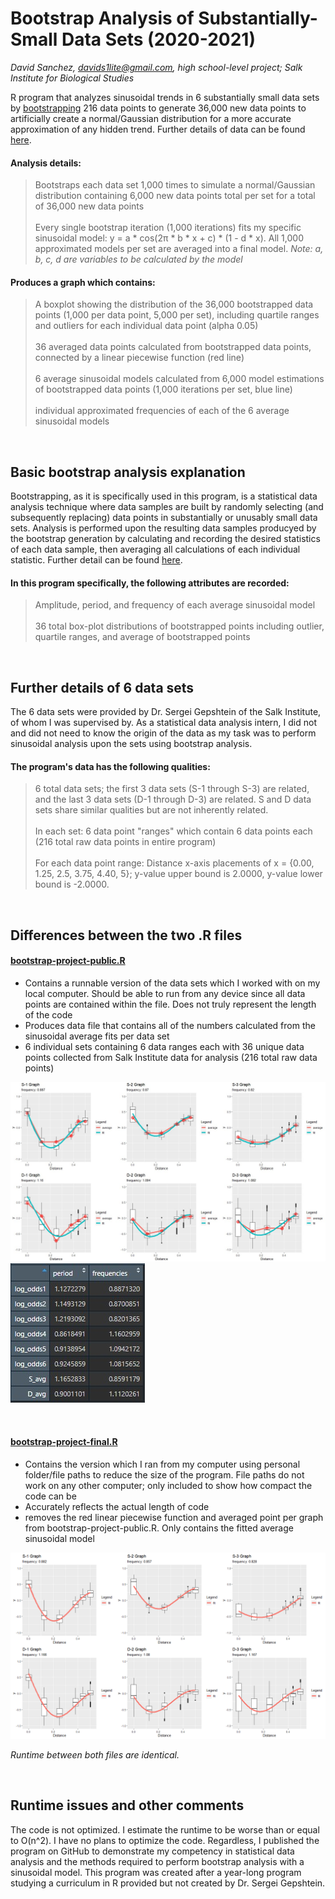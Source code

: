 # Bootstrap Analysis of Substantially-Small Data Sets (2020-2021)
_David Sanchez, davids1lite@gmail.com, high school-level project; Salk Institute for Biological Studies_

R program that analyzes sinusoidal trends in 6 substantially small data sets by [bootstrapping](#Basic-bootstrap-analysis-explanation) 216 data points to generate 36,000 new data points to artificially create a normal/Gaussian distribution for a more accurate approximation of any hidden trend.  Further details of data can be found [here](#Further-details-of-6-data-sets).

#### Analysis details:
> Bootstraps each data set 1,000 times to simulate a normal/Gaussian distribution containing 6,000 new data points total per set for a total of 36,000 new data points<br><br>
> Every single bootstrap iteration (1,000 iterations) fits my specific sinusoidal model: y = a * cos(2π * b * x + c) * (1 - d * x).  All 1,000 approximated models per set are averaged into a final model.  _Note: a, b, c, d are variables to be calculated by the model_

#### Produces a graph which contains:
> A boxplot showing the distribution of the 36,000 bootstrapped data points (1,000 per data point, 5,000 per set), including quartile ranges and outliers for each  individual data point (alpha 0.05) <br><br>
> 36 averaged data points calculated from bootstrapped data points, connected by a linear piecewise function (red line) <br><br>
> 6 average sinusoidal models calculated from 6,000 model estimations of bootstrapped data points (1,000 iterations per set, blue line) <br><br>
> individual approximated frequencies of each of the 6 average sinusoidal models 

<br>

## Basic bootstrap analysis explanation 
Bootstrapping, as it is specifically used in this program, is a statistical data analysis technique where data samples are built by randomly selecting (and subsequently replacing) data points in substantially or unusably small data sets.  Analysis is performed upon the resulting data samples producyed by the bootstrap generation by calculating and recording the desired statistics of each data sample, then averaging all calculations of each individual statistic.  Further detail can be found [here](https://machinelearningmastery.com/a-gentle-introduction-to-the-bootstrap-method/#:~:text=The%20bootstrap%20method%20is%20a%20statistical%20technique%20for%20estimating%20quantities,after%20they%20have%20been%20chosen.).  

#### In this program specifically, the following attributes are recorded:

> Amplitude, period, and frequency of each average sinusoidal model <br><br>
> 36 total box-plot distributions of bootstrapped points including outlier, quartile ranges, and average of bootstrapped points

<br>

## Further details of 6 data sets
The 6 data sets were provided by Dr. Sergei Gepshtein of the Salk Institute, of whom I was supervised by.  As a statistical data analysis intern, I did not and did not need to know the origin of the data as my task was to perform sinusoidal analysis upon the sets using bootstrap analysis.  

#### The program's data has the following qualities:

> 6 total data sets; the first 3 data sets (S-1 through S-3) are related, and the last 3 data sets (D-1 through D-3) are related.  S and D data sets share similar qualities but are not inherently related. <br><br>
> In each set: 6 data point "ranges" which contain 6 data points each (216 total raw data points in entire program) <br><br>
> For each data point range: Distance x-axis placements of x = {0.00, 1.25, 2.5, 3.75, 4.40, 5}; y-value upper bound is 2.0000, y-value lower bound is -2.0000. 

<br>

## Differences between the two .R files

#### [bootstrap-project-public.R](https://github.com/davchez/Data-Analysis-of-Substantially-Small-Data-Sets/blob/main/bootstrap-project-public.R)
- Contains a runnable version of the data sets which I worked with on my local computer.  Should be able to run from any device since all data points are contained within the file.  Does not truly represent the length of the code
- Produces data file that contains all of the numbers calculated from the sinusoidal average fits per data set
- 6 individual sets containing 6 data ranges each with 36 unique data points collected from Salk Institute data for analysis (216 total raw data points)

![Image](project-images/sample-graph-image.jpg)
![Image](project-images/sample-data-image.jpg)

<br>

#### [bootstrap-project-final.R](https://github.com/davchez/Data-Analysis-of-Substantially-Small-Data-Sets/blob/main/bootstrap-project-unusable.R)
- Contains the version which I ran from my computer using personal folder/file paths to reduce the size of the program.  File paths do not work on any other computer; only included to show how compact the code can be
- Accurately reflects the actual length of code
- removes the red linear piecewise function and averaged point per graph from bootstrap-project-public.R.  Only contains the fitted average sinusoidal model

![Image](project-images/unusable-example.png)

_Runtime between both files are identical._

<br>

## Runtime issues and other comments
The code is not optimized.  I estimate the runtime to be worse than or equal to O(n^2).  I have no plans to optimize the code.  Regardless, I published the program on GitHub to demonstrate my competency in statistical data analysis and the methods required to perform bootstrap analysis with a sinusoidal model.  This program was created after a year-long program studying a curriculum in R provided but not created by Dr. Sergei Gepshtein.
